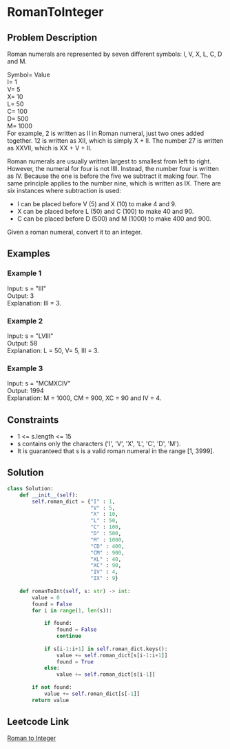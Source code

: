 # RomanToInteger

## Problem Description
Roman numerals are represented by seven different symbols: I, V, X, L, C, D and M.<br>

Symbol=       Value<br>
I=             1<br>
V=             5<br>
X=             10<br>
L=             50<br>
C=             100<br>
D=             500<br>
M=             1000<br>
For example, 2 is written as II in Roman numeral, just two ones added together. 12 is written as XII, which is simply X + II. The number 27 is written as XXVII, which is XX + V + II.<br>

Roman numerals are usually written largest to smallest from left to right. However, the numeral for four is not IIII. Instead, the number four is written as IV. Because the one is before the five we subtract it making four. The same principle applies to the number nine, which is written as IX. There are six instances where subtraction is used:<br>

- I can be placed before V (5) and X (10) to make 4 and 9. <br>
- X can be placed before L (50) and C (100) to make 40 and 90. <br>
- C can be placed before D (500) and M (1000) to make 400 and 900.<br>

Given a roman numeral, convert it to an integer.<br>

## Examples
### Example 1
Input: s = "III"<br>
Output: 3<br>
Explanation: III = 3.<br>

### Example 2
Input: s = "LVIII"<br>
Output: 58<br>
Explanation: L = 50, V= 5, III = 3.<br>

### Example 3
Input: s = "MCMXCIV"<br>
Output: 1994<br>
Explanation: M = 1000, CM = 900, XC = 90 and IV = 4.<br>

## Constraints
- 1 <= s.length <= 15
- s contains only the characters ('I', 'V', 'X', 'L', 'C', 'D', 'M').
- It is guaranteed that s is a valid roman numeral in the range [1, 3999].

## Solution
```python
class Solution:
    def __init__(self):
        self.roman_dict = {"I" : 1, 
                           "V" : 5, 
                           "X" : 10, 
                           "L" : 50, 
                           "C" : 100, 
                           "D" : 500, 
                           "M" : 1000,
                           "CD" : 400,
                           "CM" : 900, 
                           "XL" : 40, 
                           "XC" : 90, 
                           "IV" : 4, 
                           "IX" : 9}
        
    def romanToInt(self, s: str) -> int:
        value = 0
        found = False
        for i in range(1, len(s)):
            
            if found:
                found = False
                continue
                
            if s[i-1:i+1] in self.roman_dict.keys():
                value += self.roman_dict[s[i-1:i+1]]
                found = True
            else:
                value += self.roman_dict[s[i-1]]
                
        if not found:
            value += self.roman_dict[s[-1]]
        return value
```

## Leetcode Link
[Roman to Integer](https://leetcode.com/problems/roman-to-integer/)
